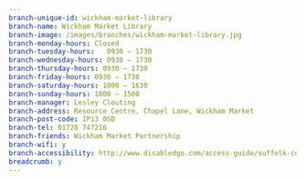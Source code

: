 ```yaml
---
branch-unique-id: wickham-market-library
branch-name: Wickham Market Library
branch-image: /images/branches/wickham-market-library.jpg
branch-monday-hours: Closed
branch-tuesday-hours:	0930 – 1730
branch-wednesday-hours: 0930 – 1730
branch-thursday-hours: 0930 – 1730
branch-friday-hours: 0930 – 1730
branch-saturday-hours: 1000 – 1630
branch-sunday-hours: 1000 – 1500
branch-manager: Lesley Clouting
branch-address: Resource Centre, Chapel Lane, Wickham Market
branch-post-code: IP13 0SD
branch-tel: 01728 747216
branch-friends: Wickham Market Partnership
branch-wifi: y
branch-accessibility: http://www.disabledgo.com/access-guide/suffolk-county-council/wickham-market-library
breadcrumb: y
---
```

